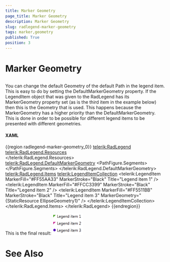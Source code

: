 ```yaml
---
title: Marker Geometry
page_title: Marker Geometry
description: Marker Geometry
slug: radlegend-marker-geometry
tags: marker,geometry
published: True
position: 3
---
```


# Marker Geometry





## 

You can change the default Geometry of the default Path in the legend item.
          This is easy to do by setting the DefaultMarkerGeometry property.
          If the LegendItem object that was given to the RadLegend has its MarkerGeometry property set (as is the third item in the example below) then
          this is the Geometry that is used. This happens because the MarkerGeometry has a higher priority than the DefaultMarkerGeometry.
          This is done in order to be possible for different legend items to be presented with different geometries.
        

#### __XAML__

{{region radlegend-marker-geometry_0}}
	<telerik:RadLegend>
	    <telerik:RadLegend.Resources>
	        <EllipseGeometry x:Key="EllipseGeometry1" Center="6 6" RadiusX="4" RadiusY="4" />                
	    </telerik:RadLegend.Resources>
	    <telerik:RadLegend.DefaultMarkerGeometry>
	        <PathGeometry>
	            <PathFigure StartPoint="2 2">
	                <PathFigure.Segments>
	                    <LineSegment Point="10 2"/>
	                    <LineSegment Point="2 10"/>
	                    <LineSegment Point="2 2"/>
	                </PathFigure.Segments>
	            </PathFigure>
	        </PathGeometry>
	    </telerik:RadLegend.DefaultMarkerGeometry>
	    <telerik:RadLegend.Items>
	        <telerik:LegendItemCollection>
	            <telerik:LegendItem MarkerFill="#FF55AA33" MarkerStroke="Black" Title="Legend item 1" />
	            <telerik:LegendItem MarkerFill="#FFCC3399" MarkerStroke="Black" Title="Legend item 2" />
	            <telerik:LegendItem MarkerFill="#FF5511BB" MarkerStroke="Black" Title="Legend item 3" MarkerGeometry="{StaticResource EllipseGeometry1}" />
	        </telerik:LegendItemCollection>
	    </telerik:RadLegend.Items>
	</telerik:RadLegend>
	{{endregion}}



This is the final result:
        ![radlegend-marker-geometry-0](images/radlegend-marker-geometry-0.png)

# See Also
